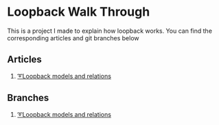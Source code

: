 # Loopback Walk Through
This is a project I made to explain how loopback works. You can find the corresponding articles and git branches below 

## Articles
1. [➰Loopback models and relations](https://medium.com/@joshuawootonn/loopback-models-and-relations-e72c1eca4b68)


## Branches 
1. [➰Loopback models and relations](https://github.com/jose56wonton/loopback-walkthrough/tree/LoopbackModelsAndRelations)

